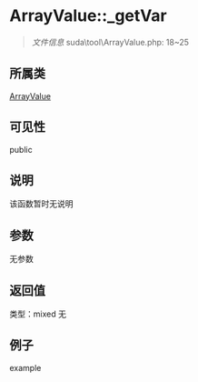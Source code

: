 # ArrayValue::_getVar

> *文件信息* suda\tool\ArrayValue.php: 18~25
## 所属类 

[ArrayValue](../ArrayValue.md)

## 可见性

  public  
## 说明

该函数暂时无说明

## 参数

无参数

## 返回值
类型：mixed
无

## 例子

example
